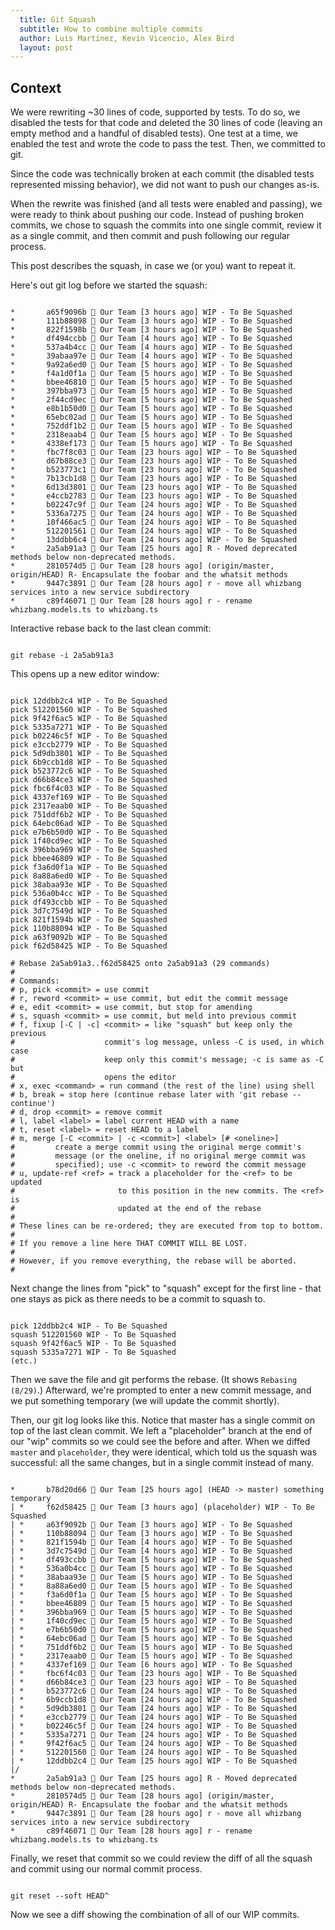 ```yaml
---
  title: Git Squash
  subtitle: How to combine multiple commits
  author: Luis Martinez, Kevin Vicencio, Alex Bird
  layout: post
---
```


## Context

We were rewriting ~30 lines of code, supported by tests. To do so, we disabled
the tests for that code and deleted the 30 lines of code (leaving an empty
method and a handful of disabled tests).  One test at a time, we enabled the
test and wrote the code to pass the test.  Then, we committed to git.

Since the code was technically broken at each commit (the disabled tests
represented missing behavior), we did not want to push our changes as-is.

When the rewrite was finished (and all tests were enabled and passing), we were
ready to think about pushing our code. Instead of pushing broken commits, we
chose to squash the commits into one single commit, review it as a single
commit, and then commit and push following our regular process.

This post describes the squash, in case we (or you) want to repeat it.

Here's out git log before we started the squash:
```

*       a65f9096b 👥 Our Team [3 hours ago] WIP - To Be Squashed
*       111b88098 👥 Our Team [3 hours ago] WIP - To Be Squashed
*       822f1598b 👥 Our Team [3 hours ago] WIP - To Be Squashed
*       df494ccbb 👥 Our Team [4 hours ago] WIP - To Be Squashed
*       537a4b4cc 👥 Our Team [4 hours ago] WIP - To Be Squashed
*       39abaa97e 👥 Our Team [4 hours ago] WIP - To Be Squashed
*       9a92a6ed0 👥 Our Team [5 hours ago] WIP - To Be Squashed
*       f4a1d0f1a 👥 Our Team [5 hours ago] WIP - To Be Squashed
*       bbee46810 👥 Our Team [5 hours ago] WIP - To Be Squashed
*       397bba973 👥 Our Team [5 hours ago] WIP - To Be Squashed
*       2f44cd9ec 👥 Our Team [5 hours ago] WIP - To Be Squashed
*       e8b1b50d0 👥 Our Team [5 hours ago] WIP - To Be Squashed
*       65ebc02ad 👥 Our Team [5 hours ago] WIP - To Be Squashed
*       752ddf1b2 👥 Our Team [5 hours ago] WIP - To Be Squashed
*       2318eaab4 👥 Our Team [5 hours ago] WIP - To Be Squashed
*       4338ef173 👥 Our Team [5 hours ago] WIP - To Be Squashed
*       fbc7f8c03 👥 Our Team [23 hours ago] WIP - To Be Squashed
*       d67b88ce3 👥 Our Team [23 hours ago] WIP - To Be Squashed
*       b523773c1 👥 Our Team [23 hours ago] WIP - To Be Squashed
*       7b13cb1d8 👥 Our Team [23 hours ago] WIP - To Be Squashed
*       6d13d3801 👥 Our Team [23 hours ago] WIP - To Be Squashed
*       e4ccb2783 👥 Our Team [23 hours ago] WIP - To Be Squashed
*       b02247c9f 👥 Our Team [24 hours ago] WIP - To Be Squashed
*       5336a7275 👥 Our Team [24 hours ago] WIP - To Be Squashed
*       10f466ac5 👥 Our Team [24 hours ago] WIP - To Be Squashed
*       512201561 👥 Our Team [24 hours ago] WIP - To Be Squashed
*       13ddbb6c4 👥 Our Team [24 hours ago] WIP - To Be Squashed
*       2a5ab91a3 👥 Our Team [25 hours ago] R - Moved deprecated methods below non-deprecated methods.
*       2810574d5 👥 Our Team [28 hours ago] (origin/master, origin/HEAD) R- Encapsulate the foobar and the whatsit methods
*       9447c3891 👥 Our Team [28 hours ago] r - move all whizbang services into a new service subdirectory
*       c89f46071 👥 Our Team [28 hours ago] r - rename whizbang.models.ts to whizbang.ts
```

Interactive rebase back to the last clean commit: 
```

git rebase -i 2a5ab91a3
```

This opens up a new editor window:
```

pick 12ddbb2c4 WIP - To Be Squashed
pick 512201560 WIP - To Be Squashed
pick 9f42f6ac5 WIP - To Be Squashed
pick 5335a7271 WIP - To Be Squashed
pick b02246c5f WIP - To Be Squashed
pick e3ccb2779 WIP - To Be Squashed
pick 5d9db3801 WIP - To Be Squashed
pick 6b9ccb1d8 WIP - To Be Squashed
pick b523772c6 WIP - To Be Squashed
pick d66b84ce3 WIP - To Be Squashed
pick fbc6f4c03 WIP - To Be Squashed
pick 4337ef169 WIP - To Be Squashed
pick 2317eaab0 WIP - To Be Squashed
pick 751ddf6b2 WIP - To Be Squashed
pick 64ebc06ad WIP - To Be Squashed
pick e7b6b50d0 WIP - To Be Squashed
pick 1f40cd9ec WIP - To Be Squashed
pick 396bba969 WIP - To Be Squashed
pick bbee46809 WIP - To Be Squashed
pick f3a6d0f1a WIP - To Be Squashed
pick 8a88a6ed0 WIP - To Be Squashed
pick 38abaa93e WIP - To Be Squashed
pick 536a0b4cc WIP - To Be Squashed
pick df493ccbb WIP - To Be Squashed
pick 3d7c7549d WIP - To Be Squashed
pick 821f1594b WIP - To Be Squashed
pick 110b88094 WIP - To Be Squashed
pick a63f9092b WIP - To Be Squashed
pick f62d58425 WIP - To Be Squashed

# Rebase 2a5ab91a3..f62d58425 onto 2a5ab91a3 (29 commands)
#
# Commands:
# p, pick <commit> = use commit
# r, reword <commit> = use commit, but edit the commit message
# e, edit <commit> = use commit, but stop for amending
# s, squash <commit> = use commit, but meld into previous commit
# f, fixup [-C | -c] <commit> = like "squash" but keep only the previous
#                    commit's log message, unless -C is used, in which case
#                    keep only this commit's message; -c is same as -C but
#                    opens the editor
# x, exec <command> = run command (the rest of the line) using shell
# b, break = stop here (continue rebase later with 'git rebase --continue')
# d, drop <commit> = remove commit
# l, label <label> = label current HEAD with a name
# t, reset <label> = reset HEAD to a label
# m, merge [-C <commit> | -c <commit>] <label> [# <oneline>]
#         create a merge commit using the original merge commit's
#         message (or the oneline, if no original merge commit was
#         specified); use -c <commit> to reword the commit message
# u, update-ref <ref> = track a placeholder for the <ref> to be updated
#                       to this position in the new commits. The <ref> is
#                       updated at the end of the rebase
#
# These lines can be re-ordered; they are executed from top to bottom.
#
# If you remove a line here THAT COMMIT WILL BE LOST.
#
# However, if you remove everything, the rebase will be aborted.
#

```

Next change the lines from "pick" to "squash" except for the first line - that one stays as pick as there needs 
to be a commit to squash to.

```

pick 12ddbb2c4 WIP - To Be Squashed
squash 512201560 WIP - To Be Squashed
squash 9f42f6ac5 WIP - To Be Squashed
squash 5335a7271 WIP - To Be Squashed
(etc.)
```

Then we save the file and git performs the rebase. (It shows `Rebasing (8/29)`.) Afterward, we're prompted to enter a new commit message, and we put
something temporary (we will update the commit shortly).

Then, our git log looks like this. Notice that master has a single commit on top
of the last clean commit. We left a "placeholder" branch at the end of our "wip"
commits so we could see the before and after. When we diffed `master` and
`placeholder`, they were identical, which told us the squash was successful: all
the same changes, but in a single commit instead of many.
```

*       b78d20d66 👥 Our Team [25 hours ago] (HEAD -> master) something temporary
| *     f62d58425 👥 Our Team [3 hours ago] (placeholder) WIP - To Be Squashed
| *     a63f9092b 👥 Our Team [3 hours ago] WIP - To Be Squashed
| *     110b88094 👥 Our Team [3 hours ago] WIP - To Be Squashed
| *     821f1594b 👥 Our Team [4 hours ago] WIP - To Be Squashed
| *     3d7c7549d 👥 Our Team [4 hours ago] WIP - To Be Squashed
| *     df493ccbb 👥 Our Team [5 hours ago] WIP - To Be Squashed
| *     536a0b4cc 👥 Our Team [5 hours ago] WIP - To Be Squashed
| *     38abaa93e 👥 Our Team [5 hours ago] WIP - To Be Squashed
| *     8a88a6ed0 👥 Our Team [5 hours ago] WIP - To Be Squashed
| *     f3a6d0f1a 👥 Our Team [5 hours ago] WIP - To Be Squashed
| *     bbee46809 👥 Our Team [5 hours ago] WIP - To Be Squashed
| *     396bba969 👥 Our Team [5 hours ago] WIP - To Be Squashed
| *     1f40cd9ec 👥 Our Team [5 hours ago] WIP - To Be Squashed
| *     e7b6b50d0 👥 Our Team [5 hours ago] WIP - To Be Squashed
| *     64ebc06ad 👥 Our Team [5 hours ago] WIP - To Be Squashed
| *     751ddf6b2 👥 Our Team [5 hours ago] WIP - To Be Squashed
| *     2317eaab0 👥 Our Team [5 hours ago] WIP - To Be Squashed
| *     4337ef169 👥 Our Team [6 hours ago] WIP - To Be Squashed
| *     fbc6f4c03 👥 Our Team [23 hours ago] WIP - To Be Squashed
| *     d66b84ce3 👥 Our Team [23 hours ago] WIP - To Be Squashed
| *     b523772c6 👥 Our Team [24 hours ago] WIP - To Be Squashed
| *     6b9ccb1d8 👥 Our Team [24 hours ago] WIP - To Be Squashed
| *     5d9db3801 👥 Our Team [24 hours ago] WIP - To Be Squashed
| *     e3ccb2779 👥 Our Team [24 hours ago] WIP - To Be Squashed
| *     b02246c5f 👥 Our Team [24 hours ago] WIP - To Be Squashed
| *     5335a7271 👥 Our Team [24 hours ago] WIP - To Be Squashed
| *     9f42f6ac5 👥 Our Team [24 hours ago] WIP - To Be Squashed
| *     512201560 👥 Our Team [24 hours ago] WIP - To Be Squashed
| *     12ddbb2c4 👥 Our Team [25 hours ago] WIP - To Be Squashed
|/
*       2a5ab91a3 👥 Our Team [25 hours ago] R - Moved deprecated methods below non-deprecated methods.
*       2810574d5 👥 Our Team [28 hours ago] (origin/master, origin/HEAD) R- Encapsulate the foobar and the whatsit methods
*       9447c3891 👥 Our Team [28 hours ago] r - move all whizbang services into a new service subdirectory
*       c89f46071 👥 Our Team [28 hours ago] r - rename whizbang.models.ts to whizbang.ts
```

Finally, we reset that commit so we could review the diff of all the squash and commit using our normal commit process.

```

git reset --soft HEAD^
```

Now we see a diff showing the combination of all of our WIP commits. 
